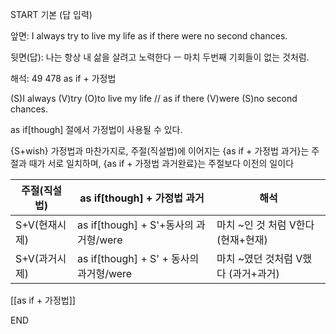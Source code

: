 START
기본 (답 입력)

앞면:
I always try to live my life as if there were no second chances.


뒷면(답):
나는 항상 내 삶을 살려고 노력한다 ㅡ 마치 두번째 기회들이 없는 것처럼.


해석:
49 478 as if + 가정법

(S)I always (V)try (O)to live my life // as if there (V)were (S)no second chances.

as if[though] 절에서 가정법이 사용될 수 있다.

{S+wish} 가정법과 마찬가지로, 
주절(직설법)에 이어지는 {as if + 가정법 과거}는 주절과 때가 서로 일치하며,
{as if + 가정법 과거완료}는 주절보다 이전의 일이다

| 주절(직설법)  | as if[though] + 가정법 과거             | 해석                                |
| ------------- | --------------------------------------- | ----------------------------------- |
| S+V(현재시제) | as if[though] + S'+동사의 과거형/were   | 마치 ~인 것 처럼 V한다 (현재+현재)  |
| S+V(과거시제) | as if[though] + S' + 동사의 과거형/were | 마치 ~였던 것처럼 V했다 (과거+과거) |

[[as if + 가정법]]
<!--ID: 1694908124986-->
END